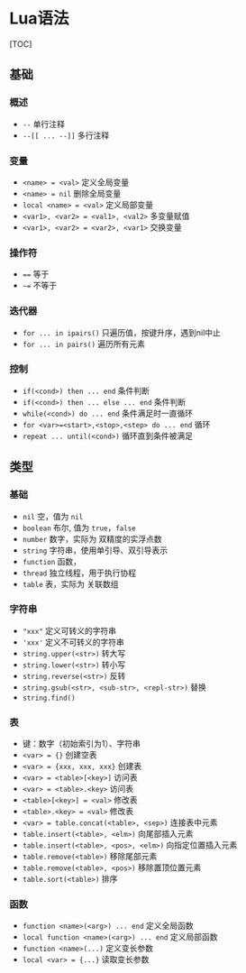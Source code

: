 

# Lua语法

[TOC]

## 基础

### 概述
* `--`  单行注释
* `--[[ ... --]]`  多行注释


### 变量
* `<name> = <val>`  定义全局变量
* `<name> = nil`    删除全局变量
* `local <name> = <val>` 定义局部变量
* `<var1>, <var2> = <val1>, <val2>`  多变量赋值
* `<var1>, <var2> = <var2>, <var1>`  交换变量


### 操作符
* `==`  等于
* `~=`  不等于

### 迭代器
* `for ... in ipairs()`  只遍历值，按键升序，遇到nil中止
* `for ... in pairs()`  遍历所有元素


### 控制
* `if(<cond>) then ... end`   条件判断
* `if(<cond>) then ... else ... end`  条件判断
* `while(<cond>) do ... end`  条件满足时一直循环
* `for <var>=<start>,<stop>,<step> do ... end` 循环
* `repeat ... until(<cond>)` 循环直到条件被满足

## 类型

### 基础
* `nil` 空，值为 `nil`
* `boolean` 布尔, 值为 `true`，`false`
* `number` 数字，实际为 双精度的实浮点数
* `string` 字符串，使用单引导、双引导表示
* `function` 函数，
* `thread` 独立线程，用于执行协程
* `table` 表，实际为 关联数组

### 字符串
* `"xxx"`  定义可转义的字符串
* `'xxx'`  定义不可转义的字符串
* `string.upper(<str>)`  转大写
* `string.lower(<str>)`  转小写
* `string.reverse(<str>)` 反转
* `string.gsub(<str>, <sub-str>, <repl-str>)` 替换
* `string.find()`

### 表
* 键：数字（初始索引为1）、字符串
* `<var> = {}`  创建空表
* `<var> = {xxx, xxx, xxx}` 创建表
* `<var> = <table>[<key>]`  访问表
* `<var> = <table>.<key>`   访问表
* `<table>[<key>] = <val>`  修改表
* `<table>.<key> = <val>`   修改表
* `<var> = table.concat(<table>, <sep>)` 连接表中元素
* `table.insert(<table>, <elm>)` 向尾部插入元素
* `table.insert(<table>, <pos>, <elm>)` 向指定位置插入元素
* `table.remove(<table>)` 移除尾部元素
* `table.remove(<table>, <pos>)` 移除置顶位置元素
* `table.sort(<table>)` 排序


### 函数
* `function <name>(<arg>) ... end`  定义全局函数
* `local function <name>(<arg>) ... end`  定义局部函数
* `function <name>(...)` 定义变长参数
* `local <var> = {...}`  读取变长参数
